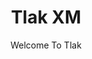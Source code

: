 <p align="center">
  <h1 align="center">Tlak XM</h1>
  <p align="center">
    Welcome To Tlak
  </p>
</p>

